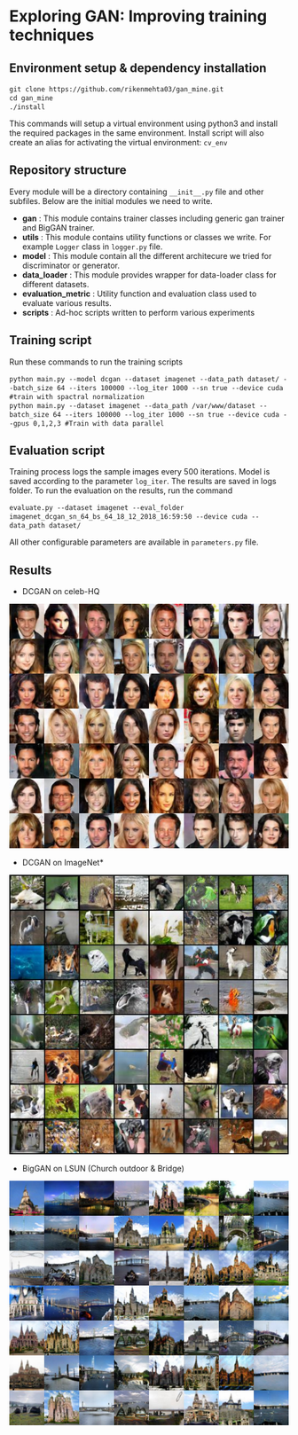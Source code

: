 # Exploring GAN: Improving training techniques

## Environment setup & dependency installation
```
git clone https://github.com/rikenmehta03/gan_mine.git
cd gan_mine
./install 
```
This commands will setup a virtual environment using python3 and install the required packages in the same environment. Install script will also create an alias for activating the virtual environment: `cv_env`

## Repository structure
Every module will be a directory containing `__init__.py` file and other subfiles. Below are the initial modules we need to write. 
- **gan** : This module contains trainer classes including generic gan trainer and BigGAN trainer. 
- **utils** : This module contains utility functions or classes we write. For example `Logger` class in `logger.py` file.
- **model** : This module contain all the different architecure we tried for discriminator or generator. 
- **data_loader** : This module provides wrapper for data-loader class for different datasets.
- **evaluation_metric** : Utility function and evaluation class used to evaluate various results.
- **scripts** : Ad-hoc scripts written to perform various experiments 

## Training script
Run these commands to run the training scripts
```
python main.py --model dcgan --dataset imagenet --data_path dataset/ --batch_size 64 --iters 100000 --log_iter 1000 --sn true --device cuda #train with spactral normalization
python main.py --dataset imagenet --data_path /var/www/dataset --batch_size 64 --iters 100000 --log_iter 1000 --sn true --device cuda --gpus 0,1,2,3 #Train with data parallel
```

## Evaluation script
Training process logs the sample images every 500 iterations. Model is saved according to the parameter `log_iter`. The results are saved in logs folder. To run the evaluation on the results, run the command 
```
evaluate.py --dataset imagenet --eval_folder imagenet_dcgan_sn_64_bs_64_18_12_2018_16:59:50 --device cuda --data_path dataset/ 
```

All other configurable parameters are available in `parameters.py` file.

## Results
- DCGAN on celeb-HQ

![celebhq](/samples/celebhq.jpeg)

- DCGAN on ImageNet*

![imagenet](/samples/imagenet.jpeg)

- BigGAN on LSUN (Church outdoor & Bridge)

![lsun](/samples/lsun.jpeg)